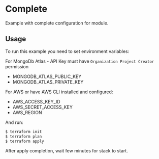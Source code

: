 # Complete

Example with complete configuration for module.

## Usage

To run this example you need to set environment variables:

For MongoDb Atlas - API Key must have `Organization Project Creator` permission
- MONGODB_ATLAS_PUBLIC_KEY
- MONGODB_ATLAS_PRIVATE_KEY

For AWS or have AWS CLI installed and configured:
- AWS_ACCESS_KEY_ID
- AWS_SECRET_ACCESS_KEY
- AWS_REGION

And run:
```bash
$ terraform init
$ terraform plan
$ terraform apply
```

After apply completion, wait few minutes for stack to start.